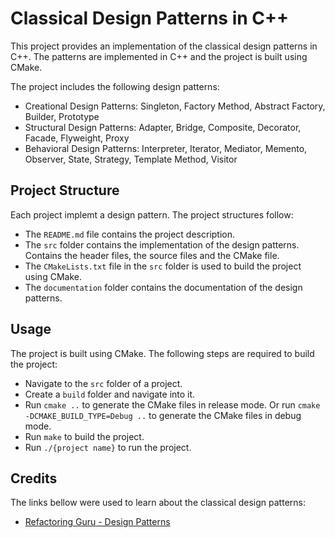 # Classical Design Patterns in C++

This project provides an implementation of the classical design patterns in C++. The patterns are implemented in C++ and the project is built using CMake.

The project includes the following design patterns:

- Creational Design Patterns: Singleton, Factory Method, Abstract Factory, Builder, Prototype
- Structural Design Patterns: Adapter, Bridge, Composite, Decorator, Facade, Flyweight, Proxy
- Behavioral Design Patterns: Interpreter, Iterator, Mediator, Memento, Observer, State, Strategy, Template Method, Visitor

## Project Structure

Each project implemt a design pattern. The project structures follow:

- The `README.md` file contains the project description.
- The `src` folder contains the implementation of the design patterns. Contains the header files, the source files and the CMake file.
- The `CMakeLists.txt` file in the `src` folder is used to build the project using CMake.
- The `documentation` folder contains the documentation of the design patterns.

## Usage

The project is built using CMake. The following steps are required to build the project:

- Navigate to the `src` folder of a project.
- Create a `build` folder and navigate into it.
- Run `cmake ..` to generate the CMake files in release mode. Or run `cmake -DCMAKE_BUILD_TYPE=Debug ..` to generate the CMake files in debug mode.
- Run `make` to build the project.
- Run `./{project name}` to run the project.

## Credits

The links bellow were used to learn about the classical design patterns:

- [Refactoring Guru - Design Patterns](https://refactoring.guru/design-patterns)
